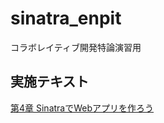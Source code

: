# sinatra_enpit

コラボレイティブ開発特論演習用
## 実施テキスト
[第4章 SinatraでWebアプリを作ろう](https://github.com/ychubachi/collaborative_development/blob/master/slides/collaborative_development.org#part-3-sinatraheroku)
